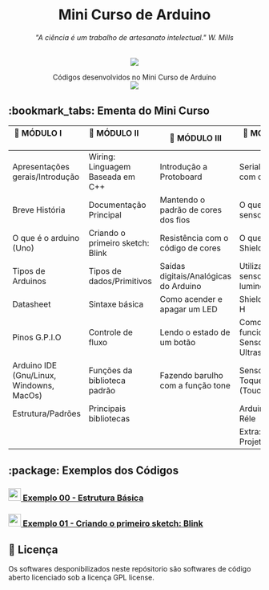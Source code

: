 <h1 align="center"> Mini Curso de Arduino</h1>

<h6 align="center"><i>"A ciência é um trabalho de artesanato intelectual."</i> W. Mills</h6>

<p align="center">
  <img src="https://cdn.arduino.cc/homepage/images/what_is-board.png">
</p>
<p align="center">Códigos desenvolvidos no Mini Curso de Arduíno <br/> <img src="https://img.shields.io/badge/License-GPL%20v3-blue.svg"></p>

<h2>:bookmark_tabs: Ementa do Mini Curso</h2>

| :notebook: MÓDULO I                     | :notebook: MÓDULO II              | :notebook: MÓDULO III                 | :notebook: MÓDULO IV              |
|-----------------------------------------|-----------------------------------|---------------------------------------|-----------------------------------|
| Apresentações gerais/Introdução         | Wiring: Linguagem Baseada em C++  | Introdução a Protoboard               | Serial/USB com o PC               |
| Breve História                          | Documentação Principal            | Mantendo o padrão de cores dos fios   | O que são sensores                |
| O que é o arduino (Uno)                 | Criando o primeiro sketch: Blink  | Resistência com o código de cores     | O que são Shields                 |
| Tipos de Arduinos                       | Tipos de dados/Primitivos         | Saídas digitais/Analógicas do Arduino | Utilizando sensor de luminosidade |
| Datasheet                               | Sintaxe básica                    | Como acender e apagar um LED          | Shield Ponte H                    |
| Pinos G.P.I.O                           | Controle de fluxo                 | Lendo o estado de um botão            | Como funciona Sensor Ultrasonico  |
| Arduino IDE (Gnu/Linux, Windowns, MacOs)| Funções da biblioteca padrão      | Fazendo barulho com a função tone     | Sensor de Toque (Touch)           |
| Estrutura/Padrões                       | Principais bibliotecas            |                                       | Arduino + Réle                    |
|                                         |                                   |                                       | Extra: Projeto Final              |

<h2>:package: Exemplos dos Códigos</h2>

<h3><a href="https://github.com/WalderlanSena/miniCursoArduino/blob/master/src/exemplo00/exemplo00.ino"> 
  <img src="https://www.arduino.cc/en/pub/skins/arduinoWide/img/Icon_download-01.svg" width="25"> Exemplo 00 - Estrutura Básica
</a></h3>

<h3><a href="https://github.com/WalderlanSena/miniCursoArduino/blob/master/src/exemplo01/exemplo01.ino"> 
  <img src="https://www.arduino.cc/en/pub/skins/arduinoWide/img/Icon_download-01.svg" width="25"> Exemplo 01 - Criando o primeiro sketch: Blink
</a></h3>

## :page_facing_up: Licença
Os softwares desponibilizados neste repósitorio são softwares de código aberto licenciado sob a licença GPL license.
